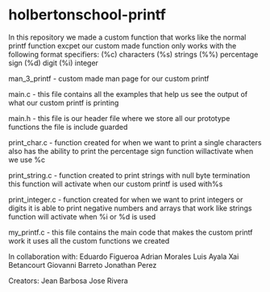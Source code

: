 # holbertonschool-printf

In this repository we made a custom function that works like the normal printf function excpet our custom made function only works with the following format specifiers:
(%c) characters
(%s) strings
(%%) percentage sign
(%d) digit
(%i) integer

man_3_printf - custom made man page for our custom printf

main.c - this file contains all the examples that help us see the output of what our custom printf is printing

main.h - this file is our header file where we store all our prototype functions the file is include guarded

print_char.c - function created for when we want to print a single characters also has the ability to print the percentage sign function willactivate when we use %c

print_string.c - function created to print strings with null byte termination this function will activate when our custom printf is used with%s

print_integer.c - function created for when we want to print integers or digits it is able to print negative numbers and arrays that work like strings function will activate when %i or %d is used

my_printf.c - this file contains the main code that makes the custom printf work it uses all the custom functions we created

In collaboration with:
Eduardo Figueroa Adrian Morales Luis Ayala Xai Betancourt Giovanni Barreto Jonathan Perez

Creators:
Jean Barbosa Jose Rivera
